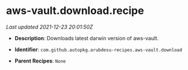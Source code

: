 # aws-vault.download.recipe

_Last updated 2021-12-23 20:01:50Z_

- **Description**: Downloads latest darwin version of aws-vault.

- **Identifier**: `com.github.autopkg.arubdesu-recipes.aws-vault.download`

- **Parent Recipes**: `None`
